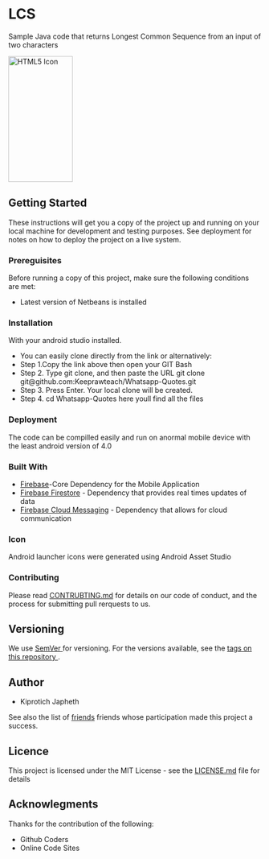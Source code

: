 # LCS
Sample Java code that returns Longest Common Sequence from an input of two characters
<!DOCTYPE html>
<html>
<head>
</head>
<div class="body">
                <div id="pictures" class="column half">
                   <img src="https://firebasestorage.googleapis.com/v0/b/quotes-efd75.appspot.com/o/a.png?alt=media&token=27945675-bbb6-46c4-9182-516a45b78915" alt="HTML5 Icon" style="width:128px;height:250px;">
                </div>
                   
              


<h2>Getting Started</h2>
<p>These instructions will get you a copy of the project up and running on your local machine for development and testing purposes. See deployment for notes on how to deploy the project on a live system.</p>
<h3>Prereguisites</h3>
<p>Before running a copy of this project, make sure the following conditions are met:</p>
<ul>
  <li>Latest version of Netbeans is installed</li>
 
  </ul>
<h3>Installation</h3>
<p> With your android studio installed. </p>
<ul>
  <li>You can easily clone directly from the link or alternatively: </li>
  <li>Step 1.Copy the link above then open your GIT Bash</li>
  <li>Step 2. Type git clone, and then paste the URL git clone git@github.com:Keeprawteach/Whatsapp-Quotes.git</li>
  <li> Step 3. Press Enter. Your local clone will be created.</li>
  <li>Step 4. cd Whatsapp-Quotes here youll find all the files </li>
  </ul>
<h3>Deployment</h3>
<p>The code can be compilled easily and run on anormal mobile device with the least android version of 4.0</p>
<h3>Built With</h3>
<ul> 
  <li><a href="#">Firebase</a>-Core Dependency for the Mobile Application</li>
  <li><a href="#">Firebase Firestore</a> - Dependency that provides real times updates of data </li>
  <li><a href="#">Firebase Cloud Messaging</a> - Dependency that allows for cloud communication</li>
  </ul>
  <h3>Icon</h3>
  <p>Android launcher icons were generated using Android Asset Studio</p>
<h3>Contributing</h3>
<p>Please read <a href="#"> CONTRUBTING.md</a> for details on our code of conduct, and the process for submitting pull rerquests to us.</p>
<h2>Versioning</h2>

<p>We use <a href="#"> SemVer </a> for versioning. For the versions available, see the <a href="#"> tags on this repository </a>.</p>
<h2>Author</h2>
<ul>
  <li>Kiprotich Japheth</li>
  </ul>

  <p>See also the list of <a href="#">friends</a> friends whose participation made this project a success.</p>
<h2>Licence</h2>
<p>This project is licensed under the MIT License - see the  <a href="#">LICENSE.md</a> file for details</p>
<h2>Acknowlegments</h2>
<p>Thanks for the contribution of the following:</p>
<ul>
  <li>Github Coders</li>
  <li>Online Code Sites</li>
  </ul>
<body>

</body>
</html>

